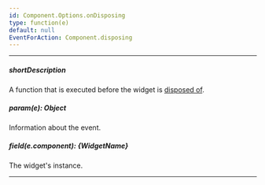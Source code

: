 ```yaml
---
id: Component.Options.onDisposing
type: function(e)
default: null
EventForAction: Component.disposing
---
```

---
##### shortDescription
A function that is executed before the widget is [disposed of]({basewidgetpath}/Methods/#dispose).

##### param(e): Object
Information about the event.

##### field(e.component): {WidgetName}
The widget's instance.

---
